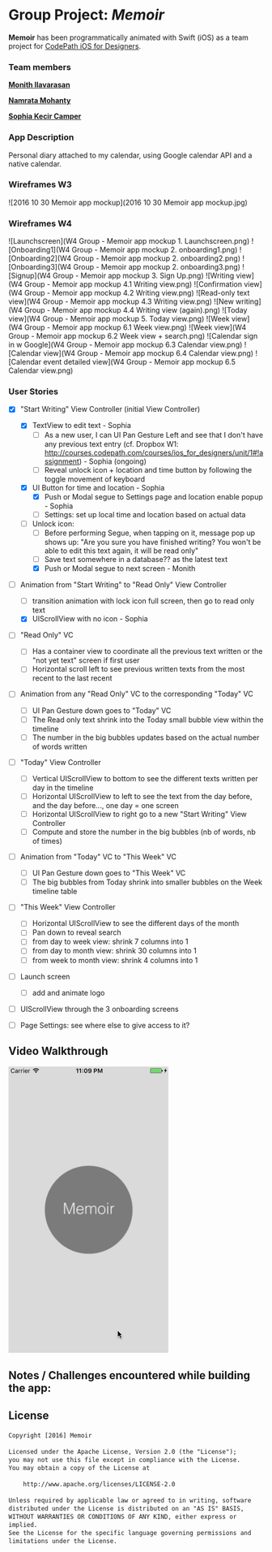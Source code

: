 # Group Project: *Memoir*


**Memoir** has been programmatically animated with Swift (iOS) as a team project for [CodePath iOS for Designers](http://codepath.com/iosfordesigners).


### Team members
[**Monith Ilavarasan**](https://github.com/Monith)

[**Namrata Mohanty**](https://github.com/nmohanty)

[**Sophia Kecir Camper**](https://github.com/sophiakc)


### App Description
Personal diary attached to my calendar, using Google calendar API and a native calendar.


### Wireframes W3
![2016 10 30 Memoir app mockup](2016 10 30 Memoir app mockup.jpg)

### Wireframes W4
![Launchscreen](W4 Group - Memoir app mockup 1. Launchscreen.png)
![Onboarding1](W4 Group - Memoir app mockup 2. onboarding1.png)
![Onboarding2](W4 Group - Memoir app mockup 2. onboarding2.png)
![Onboarding3](W4 Group - Memoir app mockup 2. onboarding3.png)
![Signup](W4 Group - Memoir app mockup 3. Sign Up.png)
![Writing view](W4 Group - Memoir app mockup 4.1 Writing view.png)
![Confirmation view](W4 Group - Memoir app mockup 4.2 Writing view.png)
![Read-only text view](W4 Group - Memoir app mockup 4.3 Writing view.png)
![New writing](W4 Group - Memoir app mockup 4.4 Writing view (again).png)
![Today view](W4 Group - Memoir app mockup 5. Today view.png)
![Week view](W4 Group - Memoir app mockup 6.1 Week view.png)
![Week view](W4 Group - Memoir app mockup 6.2 Week view + search.png)
![Calendar sign in w Google](W4 Group - Memoir app mockup 6.3 Calendar view.png)
![Calendar view](W4 Group - Memoir app mockup 6.4 Calendar view.png)
![Calendar event detailed view](W4 Group - Memoir app mockup 6.5 Calendar view.png)



### User Stories
* [X] "Start Writing" View Controller (initial View Controller)
    * [X] TextView to edit text - Sophia
        * [ ] As a new user, I can UI Pan Gesture Left and see that I don't have any previous text entry (cf. Dropbox W1: http://courses.codepath.com/courses/ios_for_designers/unit/1#!assignment) - Sophia (ongoing)
        * [ ] Reveal unlock icon + location and time button by following the toggle movement of keyboard
    
    * [X] UI Button for time and location - Sophia
        * [X] Push or Modal segue to Settings page and location enable popup - Sophia
        * [ ] Settings: set up local time and location based on actual data
    
    * [ ] Unlock icon: 
        * [ ] Before performing Segue, when tapping on it, message pop up shows up: "Are you sure you have finished writing? You won't be able to edit this text again, it will be read only"
        * [ ] Save text somewhere in a database?? as the latest text
        * [X] Push or Modal segue to next screen - Monith

* [ ] Animation from "Start Writing" to "Read Only" View Controller
    * [ ] transition animation with lock icon full screen, then go to read only text
    * [X] UIScrollView with no icon - Sophia

* [ ] "Read Only" VC
    * [ ] Has a container view to coordinate all the previous text written or the "not yet text" screen if first user
    * [ ] Horizontal scroll left to see previous written texts from the most recent to the last recent

* [ ] Animation from any "Read Only" VC to the corresponding "Today" VC
    * [ ] UI Pan Gesture down goes to "Today" VC
    * [ ] The Read only text shrink into the Today small bubble view within the timeline
    * [ ] The number in the big bubbles updates based on the actual number of words written

* [ ] "Today" View Controller
    * [ ] Vertical UIScrollView to bottom to see the different texts written per day in the timeline
    * [ ] Horizontal UIScrollView to left to see the text from the day before, and the day before..., one day = one screen
    * [ ] Horizontal UIScrollView to right go to a new "Start Writing" View Controller
    * [ ] Compute and store the number in the big bubbles (nb of words, nb of times)
 
* [ ] Animation from "Today" VC to "This Week" VC
	* [ ] UI Pan Gesture down goes to "This Week" VC
	* [ ] The big bubbles from Today shrink into smaller bubbles on the Week timeline table

* [ ] "This Week" View Controller
    * [ ] Horizontal UIScrollView to see the different days of the month
    * [ ] Pan down to reveal search
    * [ ] from day to week view: shrink 7 columns into 1
    * [ ] from day to month view: shrink 30 columns into 1
    * [ ] from week to month view: shrink 4 columns into 1

* [ ] Launch screen
	* [ ] add and animate logo

* [ ] UIScrollView through the 3 onboarding screens

* [ ] Page Settings: see where else to give access to it?





## Video Walkthrough

![Memoir](memoir.gif)



## Notes / Challenges encountered while building the app:




## License

    Copyright [2016] Memoir

    Licensed under the Apache License, Version 2.0 (the "License");
    you may not use this file except in compliance with the License.
    You may obtain a copy of the License at

        http://www.apache.org/licenses/LICENSE-2.0

    Unless required by applicable law or agreed to in writing, software
    distributed under the License is distributed on an "AS IS" BASIS,
    WITHOUT WARRANTIES OR CONDITIONS OF ANY KIND, either express or implied.
    See the License for the specific language governing permissions and
    limitations under the License.

